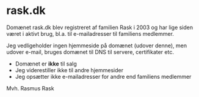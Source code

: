 # rask.dk

Domænet rask.dk blev registreret af familien Rask i 2003 og har lige siden været i aktivt brug, bl.a. til e-mailadresser til familiens medlemmer.

Jeg vedligeholder ingen hjemmeside på domænet (udover denne), men udover e-mail, bruges domænet til DNS til servere, certifikater etc.

- Domænet er **ikke** til salg
- Jeg viderestiller ikke til andre hjemmesider
- Jeg opsætter ikke e-mailadresser for andre end familiens medlemmer

Mvh.
Rasmus Rask
